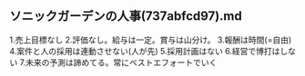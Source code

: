 ソニックガーデンの人事(737abfcd97).md
---

1.売上目標なし
2.評価なし。給与は一定。賞与は山分け。
3.報酬は時間(=自由)
4.案件と人の採用は連動させない(人が先)
5.採用計画はない
6.経営で博打はしない
7.未来の予測は諦めてる。常にベストエフォートでいく